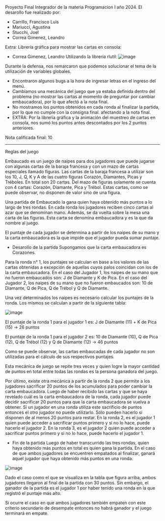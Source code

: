 Proyecto Final Integrador de la materia Programacion I año 2024.
El desarollo fue realizado por:
- Carrillo, Francisco Luis
- Mariucci, Agustina
- Stucchi, Joel
- Correa Gimenez, Leandro

Extra: Librería gráfica para mostrar las cartas en consola:
- Correa Gimenez, Leandro
Utilizando la librería rlutil:
![image](https://github.com/user-attachments/assets/9fafea30-9f8f-42a4-86c1-08a3104c0fdf)


Durante la defensa, nos remarcaron que podemos solucionar el tema de la utilización de variables globales.
- Encontraron algunos bugs a la hora de ingresar letras en el ingreso del menú.
- Cambiamos una mecánica del juego que ya estaba definida dentro del problema (no mostrar las cartas al momento de preguntar por cambiar embaucadora), por lo que afectó a la nota final.
- No mostramos los puntos obtenidos en cada ronda al finalizar la partida, por lo que no cumple con la consigna final. afectando a la nota final.
- EXTRA: Por la librería gráfica y la animación del muestreo de cartas en consola, nos sumó los puntos antes descontados por los 2 puntos anteriores.

Nota calificada final: 10

----------------------------------------------------

Reglas del juego

Embaucado es un juego de naipes para dos jugadores que puede jugarse con algunas cartas de la baraja francesa y con un mazo de cartas especiales llamado figuras.
Las cartas de la baraja francesa a utilizar son los 10, J, Q, K y A de las cuatro figuras Corazón, Diamantes, Picas y Tréboles. En total son 20 cartas.
Del mazo de figuras solamente se cuenta con 4 cartas: Corazón, Diamante, Pica y Trébol. Estas cartas, como se puede observar, no disponen de valor sino de una figura.

Una partida de Embaucado la gana quien haya obtenido más puntos a lo largo de tres rondas. En cada ronda los jugadores reciben cinco cartas al azar que se denominan mano. Además, se da vuelta sobre la mesa una carta de las figuras. Esta carta se denomina embaucadora y es la que da nombre al juego.

El puntaje de cada jugador se determina a partir de los naipes de su mano y la carta embaucadora es la que impide que el jugador pueda sumar puntaje.

- Desarollo de la partida
Supongamos que la carta embaucadora es Corazones.

Para la ronda n° 1, los puntajes se calculan en base a los valores de las cartas obtenidas a excepción de aquellas cuyos palos coincidan con los de la carta embaucadora.
En el caso del Jugador 1, los naipes de su mano que no fueron embaucados son: J de Diamante y K de Pica.
En el caso del Jugador 2, los naipes de su mano que no fueron embaucados son: 10 de Diamante, Q de Pica, Q de Trébol y Q de Diamante.

Una vez determinados los naipes es necesario calcular los puntajes de la ronda. Los mismos se calculan a partir de la siguiente tabla:

![image](https://github.com/user-attachments/assets/1ee1bce3-7dee-411d-93da-c729d4250aa8)

El puntaje de la ronda 1 para el jugador 1 es:
J de Diamante (11) + K de Pica (15) → 26 puntos

El puntaje de la ronda 1 para el jugador 2 es:
10 de Diamante (10), Q de Pica (12), Q de Trébol (12) y Q de Diamante (12) → 46 puntos

Como se puede observar, las cartas embaucadas de cada jugador no son utilizadas para el cálculo de sus respectivos puntajes.

Esta mecánica de juego se repite tres veces y quien logre la mayor cantidad de puntos en total entre todas las rondas es la persona ganadora del juego.

Por último, existe otra mecánica a partir de la ronda 2 que permite a los jugadores sacrificar 20 puntos de los acumulados para poder cambiar la carta embaucadora. Luego de haber recibido las cartas y que se haya revelado cuál es la carta embaucadora de la ronda, cada jugador puede decidir sacrificar 20 puntos para que la carta embaucadora se vuelva a obtener. Si un jugador en una ronda utiliza este sacrificio de puntos entonces el otro jugador no puede utilizarlo. Sólo pueden hacerlo si disponen de al menos 20 puntos para restar.
En la ronda 2, es el jugador 1 quien puede acceder a sacrificar puntos primero y si no lo hace, puede hacerlo el jugador 2.
En la ronda 3, es el jugador 2 quien puede acceder a sacrificar puntos primero y si no lo hace, puede hacerlo el jugador 1.

- Fin de la partida
Luego de haber transcurrido las tres rondas, quien haya obtenido más puntos en total es quien gana la partida. En el caso de que ambos jugadores se encuentren empatados al finalizar, ganará aquel jugador que haya obtenido más puntos en una ronda.

![image](https://github.com/user-attachments/assets/90f8b958-2a4d-413c-a987-0fe2d112f213)

Dado el caso como el que se visualiza en la tabla que figura arriba, ambos jugadores llegaron al final de la partida con 30 puntos. Sin embargo, el ganador de la partida es el jugador 1 por haber tenido una ronda en la que registró el puntaje más alto.

Si ocurre el caso en que ambos jugadores también empaten con este criterio secundario de desempate entonces no habrá ganador y el juego terminará en empate.
